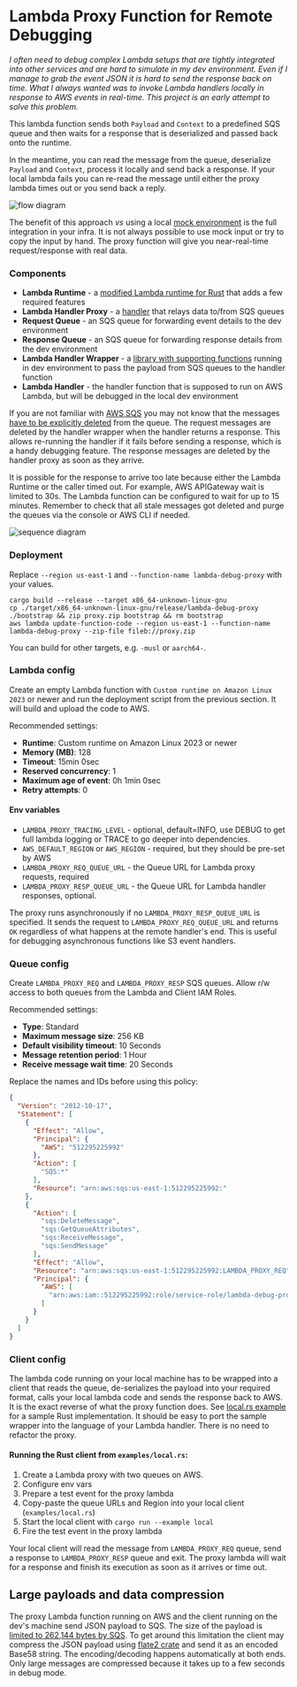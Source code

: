 # Lambda Proxy Function for Remote Debugging

*I often need to debug complex Lambda setups that are tightly integrated into other services and are hard to simulate in my dev environment. Even if I manage to grab the event JSON it is hard to send the response back on time.
What I always wanted was to invoke Lambda handlers locally in response to AWS events in real-time. This project is an early attempt to solve this problem.*

This lambda function sends both `Payload` and `Context` to a predefined SQS queue and then waits for a response that is deserialized and passed back onto the runtime.

In the meantime, you can read the message from the queue, deserialize  `Payload` and `Context`, process it locally and send back a response. If your local lambda fails you can re-read the message until either the proxy lambda times out or you send back a reply.

![flow diagram](img/schematics.png)

The benefit of this approach *vs* using a local [mock environment](https://aws.amazon.com/premiumsupport/knowledge-center/lambda-layer-simulated-docker/) is the full integration in your infra. It is not always possible to use mock input or try to copy the input by hand. The proxy function will give you near-real-time request/response with real data.

### Components

- **Lambda Runtime** - a [modified Lambda runtime for Rust](https://github.com/awslabs/aws-lambda-rust-runtime/tree/master/lambda-runtime) that adds a few required features
- **Lambda Handler Proxy** - a [handler](https://github.com/rimutaka/lambda-debug-proxy/blob/master/lambda-debug-proxy/src/main.rs) that relays data to/from SQS queues
- **Request Queue** - an SQS queue for forwarding event details to the dev environment
- **Response Queue** - an SQS queue for forwarding response details from the dev environment
- **Lambda Handler Wrapper** - a [library with supporting functions](https://github.com/rimutaka/lambda-debug-proxy/tree/master/lambda-debug-proxy-client) running in dev environment to pass the payload from SQS queues to the handler function
- **Lambda Handler** - the handler function that is supposed to run on AWS Lambda, but will be debugged in the local dev environment

If you are not familiar with [AWS SQS](https://docs.aws.amazon.com/AWSSimpleQueueService/latest/SQSDeveloperGuide/welcome.html) you may not know that the messages [have to be explicitly deleted](https://docs.aws.amazon.com/AWSSimpleQueueService/latest/APIReference/API_DeleteMessage.html) from the queue. The request messages are deleted by the handler wrapper when the handler returns a response. This allows re-running the handler if it fails before sending a response, which is a handy debugging feature. The response messages are deleted by the handler proxy as soon as they arrive.

It is possible for the response to arrive too late because either the Lambda Runtime or the caller timed out. For example, AWS APIGateway wait is limited to 30s. The Lambda function can be configured to wait for up to 15 minutes. Remember to check that all stale messages got deleted and purge the queues via the console or AWS CLI if needed. 

![sequence diagram](img/sequence.png)

### Deployment

Replace `--region us-east-1` and `--function-name lambda-debug-proxy` with your values.

```
cargo build --release --target x86_64-unknown-linux-gnu
cp ./target/x86_64-unknown-linux-gnu/release/lambda-debug-proxy ./bootstrap && zip proxy.zip bootstrap && rm bootstrap
aws lambda update-function-code --region us-east-1 --function-name lambda-debug-proxy --zip-file fileb://proxy.zip
```

You can build for other targets, e.g. `-musl` or `aarch64-`.

### Lambda config

Create an empty Lambda function with `Custom runtime on Amazon Linux 2023` or newer and run the deployment script from the previous section. It will build and upload the code to AWS.

Recommended settings:

- **Runtime**: Custom runtime on Amazon Linux 2023 or newer
- **Memory (MB)**: 128
- **Timeout**: 15min 0sec
- **Reserved concurrency**: 1
- **Maximum age of event**: 0h 1min 0sec
- **Retry attempts**: 0


#### Env variables
- `LAMBDA_PROXY_TRACING_LEVEL` - optional, default=INFO, use DEBUG to get full lambda logging or TRACE to go deeper into dependencies.
- `AWS_DEFAULT_REGION` or `AWS_REGION` - required, but they should be pre-set by AWS
- `LAMBDA_PROXY_REQ_QUEUE_URL` - the Queue URL for Lambda proxy requests, required
- `LAMBDA_PROXY_RESP_QUEUE_URL` - the Queue URL for Lambda handler responses, optional.

The proxy runs asynchronously if no `LAMBDA_PROXY_RESP_QUEUE_URL` is specified. It sends the request to `LAMBDA_PROXY_REQ_QUEUE_URL` and returns `OK` regardless of what happens at the remote handler's end.
This is useful for debugging asynchronous functions like S3 event handlers. 

### Queue config

Create `LAMBDA_PROXY_REQ` and `LAMBDA_PROXY_RESP` SQS queues. Allow r/w access to both queues from the Lambda and Client IAM Roles.

Recommended settings:

- **Type**: Standard
- **Maximum message size**: 256 KB
- **Default visibility timeout**: 10 Seconds
- **Message retention period**: 1 Hour
- **Receive message wait time**: 20 Seconds

Replace the names and IDs before using this policy:
```json
{
  "Version": "2012-10-17",
  "Statement": [
    {
      "Effect": "Allow",
      "Principal": {
        "AWS": "512295225992"
      },
      "Action": [
        "SQS:*"
      ],
      "Resource": "arn:aws:sqs:us-east-1:512295225992:"
    },
    {
      "Action": [
        "sqs:DeleteMessage",
        "sqs:GetQueueAttributes",
        "sqs:ReceiveMessage",
        "sqs:SendMessage"
      ],
      "Effect": "Allow",
      "Resource": "arn:aws:sqs:us-east-1:512295225992:LAMBDA_PROXY_REQ",
      "Principal": {
        "AWS": [
          "arn:aws:iam::512295225992:role/service-role/lambda-debug-proxy-role"
        ]
      }
    }
  ]
}
```

### Client config

The lambda code running on your local machine has to be wrapped into a client that reads the queue, de-serializes the payload into your required format, calls your local lambda code and sends the response back to AWS. It is the exact reverse of what the proxy function does. See [local.rs example](examples/local.rs) for a sample Rust implementation. It should be easy to port the sample wrapper into the language of your Lambda handler. There is no need to refactor the proxy.

#### Running the Rust client from `examples/local.rs`:

1. Create a Lambda proxy with two queues on AWS.
2. Configure env vars
3. Prepare a test event for the proxy lambda
4. Copy-paste the queue URLs and Region into your local client (`examples/local.rs`)
5. Start the local client with `cargo run --example local`
6. Fire the test event in the proxy lambda

Your local client will read the message from `LAMBDA_PROXY_REQ` queue, send a response to `LAMBDA_PROXY_RESP` queue and exit. The proxy lambda will wait for a response and finish its execution as soon as it arrives or time out.

## Large payloads and data compression

The proxy Lambda function running on AWS and the client running on the dev's machine send JSON payload to SQS. The size of the payload is [limited to 262,144 bytes by SQS](https://docs.aws.amazon.com/AWSSimpleQueueService/latest/SQSDeveloperGuide/quotas-messages.html). To get around this limitation the client may compress the JSON payload using [flate2 crate](https://crates.io/crates/flate2) and send it as an encoded Base58 string. The encoding/decoding happens automatically at both ends. Only large messages are compressed because it takes up to a few seconds in debug mode.
